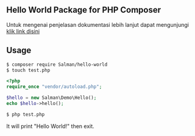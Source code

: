 ## Hello World Package for PHP Composer 

Untuk mengenai penjelasan dokumentasi lebih lanjut dapat mengunjungi [klik link disini](https://packagist.org/packages/ehime/hello-world)
## Usage ##

```bash
$ composer require Salman/hello-world
$ touch test.php
```

```php
<?php
require_once "vendor/autoload.php";

$hello = new Salman\Demo\Hello();
echo $hello->hello();
```

```bash
$ php test.php
```

It will print "Hello World!" then exit.
